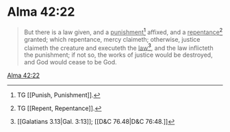 # Alma 42:22

> But there is a law given, and a <u>punishment</u>[^a] affixed, and a <u>repentance</u>[^b] granted; which repentance, mercy claimeth; otherwise, justice claimeth the creature and executeth the <u>law</u>[^c], and the law inflicteth the punishment; if not so, the works of justice would be destroyed, and God would cease to be God.

[Alma 42:22](https://www.churchofjesuschrist.org/study/scriptures/bofm/alma/42?lang=eng&id=p22#p22)


[^a]: TG [[Punish, Punishment]].
[^b]: TG [[Repent, Repentance]].
[^c]: [[Galatians 3.13|Gal. 3:13]]; [[D&C 76.48|D&C 76:48.]]

